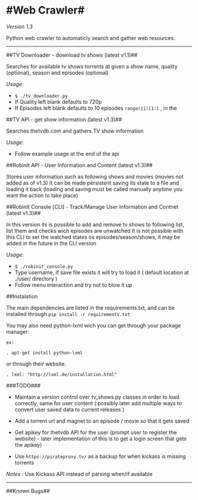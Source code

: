 #Web Crawler#
================================

*Version 1.3*

Python web crawler to automaticly search and gather web resources.

--------------------------------

##TV Downloader - download tv shows (latest v1.1)##

Searches for available tv shows torrents at given a show name, quality (optional), season and episodes (optional)

*Usage*:

- `$ ./tv_downloader.py`
- If Quality left blank defaults to 720p
- If Episodes left blank defaults to 10 episodes `range(11)[1:]` , in the

##TV API - get show information (latest v1.3)##

Searches thetvdb.com and gathers TV show information

*Usage*:

- Follow example usage at the end of the api

##RobinIt API - User Information and Content (latest v1.3)##

Stores user information such as following shows and movies (movies not added as of v1.3)
It can be made persistent saving its state to a file and loading it back (loading and saving must be called manually anytime you want the action to take place)

##RobinIt Console [CLI] - Track/Manage User Information and Contnet (latest v1.3)##

In this version its is possible to add and remove tv shows to following list, list them and checks wich episodes are unwatched
It is not possible with this CLI to set the watched states os episodes/season/shows, it may be added in the future in the CLI version

*Usage*:

- `$ ./robinit_console.py`
- Type username, if save file exists it will try to load it ( default location at ./user/ directory )
- Follow menu interaction and try not to blow it up


##Instalation

The main dependencies are listed in the requirements.txt, and can be installed through `pip install -r requirements.txt`

You may also need python-lxml wich you can get through your package manager:

	ex:

	. apt-get install python-lxml

or through their website:

	. lxml: "http://lxml.de/installation.html"

###TODO###

- Maintain a version control over tv_shows.py classes in order to load correctly, same for user content ( possibly later add multiple ways to convert user saved data to current releases )

- Add a torrent url and magnet to an episode / movie so that it gets saved

- Get apikey for thetvdb API for the user (prompt user to register the website) - later implementation of this is to get a login screen that gets the apikey)

- Use `https://pirateproxy.tv/` as a backup for when kickass is missing torrents

*Notes* : Use Kickass API instead of parsing when/if available

--------------------------------

##Known Bugs##



